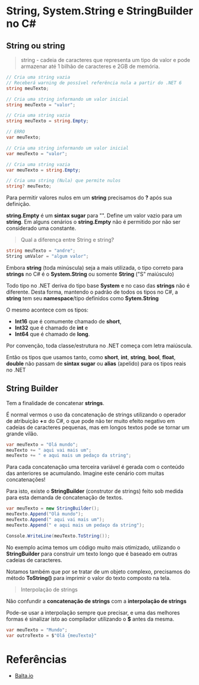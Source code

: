 # String, System.String e StringBuilder no C#

## String ou string

> string - cadeia de caracteres que representa um tipo de valor e pode armazenar até 1 bilhão de caracteres e 2GB de memória.

```c#
// Cria uma string vazia
// Receberá warning de possível referência nula a partir do .NET 6
string meuTexto;

// Cria uma string informando um valor inicial
string meuTexto = "valor";

// Cria uma string vazia
string meuTexto = string.Empty;

// ERRO
var meuTexto;

// Cria uma string informando um valor inicial
var meuTexto = "valor";

// Cria uma string vazia
var meuTexto = string.Empty;

// Cria uma string (Nula) que permite nulos
string? meuTexto;
```

Para permitir valores nulos em um **string** precisamos do **?** após sua definição.

**string.Empty** é um **sintax sugar** para "". Define um valor vazio para um **string**. Em alguns cenários o **string.Empty** não é permitido por não ser considerado uma constante.

> Qual a diferença entre String e string?

```c#
string meuTexto = "andre";
String umValor = "algum valor";
```

Embora **string** (toda minúscula) seja a mais utilizada, o tipo correto para **strings** no C# é o **System.String** ou somente **String** ("S" maiúsculo)

Todo tipo no .NET deriva do tipo base **System** e no caso das **strings** não é diferente. Desta forma, mantendo o padrão de todos os tipos no C#, a **string** tem seu **namespace**/tipo definidos como **Sytem.String**

O mesmo acontece com os tipos:

- **Int16** que é comumente chamado de **short**,
- **Int32** que é chamado de **int** e
- **Int64** que é chamado de **long**.

Por convenção, toda classe/estrutura no .NET começa com letra maiúscula.

Então os tipos que usamos tanto, como **short**, **int**, **string**, **bool**, **float**, **double** não passam de **sintax sugar** ou **alias** (apelido) para os tipos reais no .NET

## String Builder

Tem a finalidade de concatenar **strings**.

É normal vermos o uso da concatenação de strings utilizando o operador de atribuição **+=** do C#, o que pode não ter muito efeito negativo em cadeias de caracteres pequenas, mas em longos textos pode se tornar um grande vilão.

```c#
var meuTexto = "Olá mundo";
meuTexto += " aqui vai mais um";
meuTexto += " e aqui mais um pedaço da string";
```

Para cada concatenação uma terceira variável é gerada com o conteúdo das anteriores se acumulando. Imagine este cenário com muitas concatenações!

Para isto, existe o **StringBuilder** (construtor de strings) feito sob medida para esta demanda de concatenação de textos.

```c#
var meuTexto = new StringBuilder();
meuTexto.Append("Olá mundo");
meuTexto.Append(" aqui vai mais um");
meuTexto.Append(" e aqui mais um pedaço da string");

Console.WriteLine(meuTexto.ToString());
```

No exemplo acima temos um código muito mais otimizado, utilizando o **StringBuilder** para construir um texto longo que é baseado em outras cadeias de caracteres.

Notamos também que por se tratar de um objeto complexo, precisamos do método **ToString()** para imprimir o valor do texto composto na tela.

> Interpolação de strings

Não confundir a **concatenação de strings** com a **interpolação de strings**

Pode-se usar a interpolação sempre que precisar, e uma das melhores formas é sinalizar isto ao compilador utilizando o **$** antes da mesma.

```c#
var meuTexto = "Mundo";
var outroTexto = $"Olá {meuTexto}"
```

# Referências

- [Balta.io](https://balta.io/blog/csharp-string-systemstring-stringbuilder)
